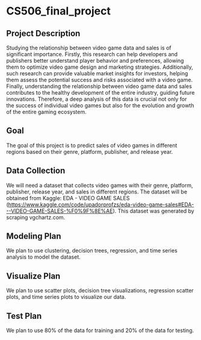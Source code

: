 # CS506_final_project

## Project Description
Studying the relationship between video game data and sales is of significant importance. Firstly, this research can help developers and publishers better understand player behavior and preferences, allowing them to optimize video game design and marketing strategies. Additionally, such research can provide valuable market insights for investors, helping them assess the potential success and risks associated with a video game. Finally, understanding the relationship between video game data and sales contributes to the healthy development of the entire industry, guiding future innovations. Therefore, a deep analysis of this data is crucial not only for the success of individual video games but also for the evolution and growth of the entire gaming ecosystem.

## Goal
The goal of this project is to predict sales of video games in different regions based on their genre, platform, publisher, and release year.

## Data Collection
We will need a dataset that collects video games with their genre, platform, publisher, release year, and sales in different regions. The dataset will be obtained from Kaggle: EDA - VIDEO GAME SALES (https://www.kaggle.com/code/upadorprofzs/eda-video-game-sales#EDA---VIDEO-GAME-SALES-%F0%9F%8E%AE). This dataset was generated by scraping vgchartz.com.

## Modeling Plan
We plan to use clustering, decision trees, regression, and time series analysis to model the dataset.

## Visualize Plan
We plan to use scatter plots, decision tree visualizations, regression scatter plots, and time series plots to visualize our data.

## Test Plan
We plan to use 80% of the data for training and 20% of the data for testing.
